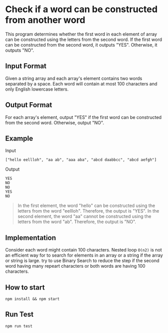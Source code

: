 # Check if a word can be constructed from another word
This program determines whether the first word in each element of array can be constructed using the letters from the second word. If the first word can be constructed from the second word, it outputs "YES". Otherwise, it outputs "NO".

## Input Format
Given a string array and each array's element contains two words separated by a space. Each word will contain at most 100 characters and only English lowercase letters.

## Output Format
For each array's element, output "YES" if the first word can be constructed from the second word. Otherwise, output "NO".


## Example
Input

```
["hello eellloh", "aa ab", "aaa aba", "abcd daabbcc", "abcd aefgh"]
```
Output

```
YES
NO
NO
YES
NO
```

> In the first element, the word "hello" can be constructed using the letters from the word "eellloh". Therefore, the output is "YES". In the second element, the word "aa" cannot be constructed using the letters from the word "ab". Therefore, the output is "NO".

## Implementation

Consider each word might contain 100 characters. Nested loop `O(n2)` is not an efficient way for to search for elements in an array or a string if the array or string is large. try to use Binary Search to reduce the step if the second word having many repeart characters or both words are having 100 characters.

## How to start

```
npm install && npm start
```

## Run Test

```
npm run test
```